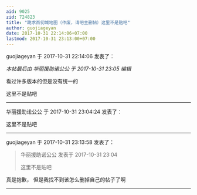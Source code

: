 ```yaml
---
aid: 9025
zid: 724823
title: "跪求百仞城地图（作废，请吧主删帖）这里不是贴吧"
author: guojiageyan
date: 2017-10-31 22:14:06+07:00
lastmod: 2017-10-31 23:13:00+07:00
---
```


guojiageyan 于 2017-10-31 22:14:06 发表了：

_本帖最后由 华丽援助诺公公 于 2017-10-31 23:05 编辑_

看过许多版本的但是没有统一的

这里不是贴吧

---

华丽援助诺公公 于 2017-10-31 23:04:24 发表了：

这里不是贴吧

---

guojiageyan 于 2017-10-31 23:13:58 发表了：

> 华丽援助诺公公 发表于 2017-10-31 23:04
>
> 这里不是贴吧

真是抱歉，
但是我找不到该怎么删掉自己的帖子了啊

---
